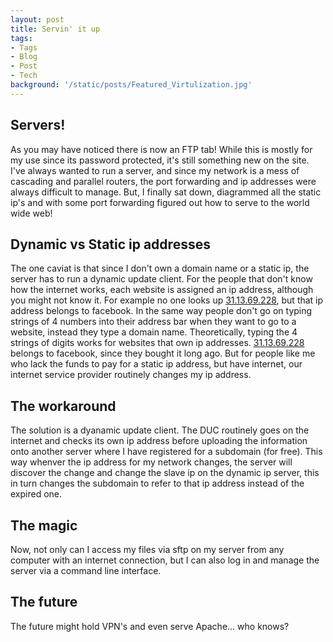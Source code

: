 ```yaml
---
layout: post
title: Servin' it up 
tags:
- Tags
- Blog
- Post
- Tech
background: '/static/posts/Featured_Virtulization.jpg'
---
```


## Servers!
As you may have noticed there is now an FTP tab! While this is mostly for my use since its password protected, it's still something new on the site. I've always wanted to run a server, and since my network is a mess of cascading and parallel routers, the port forwarding and ip addresses were always difficult to manage. But, I finally sat down, diagrammed all the static ip's and with some port forwarding figured out how to serve to the world wide web! 

## Dynamic vs Static ip addresses
The one caviat is that since I don't own a domain name or a static ip, the server has to run a dynamic update client. For the people that don't know how the internet works, each website is assigned an ip address, although you might not know it. For example no one looks up <a href="http://31.13.69.228">31.13.69.228</a>, but that ip address belongs to facebook. In the same way people don't go on typing strings of 4 numbers into their address bar when they want to go to a website, instead they type a domain name. Theoretically, typing the 4 strings of digits works for websites that own ip addresses. <a href="http://31.13.69.228">31.13.69.228</a> belongs to facebook, since they bought it long ago. But for people like me who lack the funds to pay for a static ip address, but have internet, our internet service provider routinely changes my ip address. 

## The workaround 
The solution is a dyanamic update client. The DUC routinely goes on the internet and checks its own ip address before uploading the information onto another server where I have registered for a subdomain (for free). This way whenver the ip address for my network changes, the server will discover the change and change the slave ip on the dynamic ip server, this in turn changes the subdomain to refer to that ip address instead of the expired one. 

## The magic
Now, not only can I access my files via sftp on my server from any computer with an internet connection, but I can also log in and manage the server via a command line interface. 

## The future
The future might hold VPN's and even serve Apache... who knows?